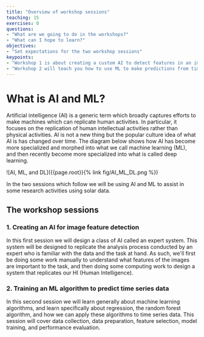```yaml
---
title: "Overview of workshop sessions"
teaching: 15
exercises: 0
questions:
- "What are we going to do in the workshops?"
- "What can I hope to learn?"
objectives:
- "Set expectations for the two workshop sessions"
keypoints:
- "Workshop 1 is about creating a custom AI to detect features in an image"
- "Workshop 2 will teach you how to use ML to make predictions from time series data"
---
```



# What is AI and ML?

Artificial intelligence (AI) is a generic term which broadly captures efforts to make machines which can replicate human activities.
In particular, it focuses on the replication of human intellectual activities rather than physical activities.
AI is not a new thing but the popular culture idea of what AI is has changed over time.
The diagram below shows how AI has become more specialized and morphed into what we call machine learning (ML), and then recently become more specialized into what is called deep learning.

![AI, ML, and DL]({{page.root}}{% link fig/AI_ML_DL.png %})
<!-- Credit to https://medium.com/analytics-vidhya/ai-ml-dl-whats-what-ecb354967e63 -->

In the two sessions which follow we will be using AI and ML to assist in some research activities using solar data.

## The workshop sessions

### 1. Creating an AI for image feature detection

In this first session we will design a class of AI called an expert system.
This system will be designed to replicate the analysis process conducted by an expert who is familiar with the data and the task at hand.
As such, we'll first be doing some work manually to understand what features of the images are important to the task, and then doing some computing work to design a system that replicates our HI (Human Intelligence).

### 2. Training an ML algorithm to predict time series data

In this second session we will learn generally about machine learning algorithms, and learn specifically about regression, the random forest algorithm, and how we can apply these algorithms to time series data.
This session will cover data collection, data preparation, feature selection, model training, and performance evaluation.